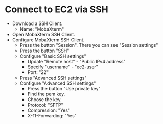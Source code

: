 # Connect to EC2 via SSH

- Download a SSH Client.
  * Name: "MobaXterm"
- Open MobaXterm SSH Client.
- Configure MobaXterm SSH Client.
  * Press the button "Session". There you can see "Session settings"
  * Press the button "SSH"
  * Configure "Basic SSH settings"
    * Update "Remote host" - "Public IPv4 address"
    * Specify "username" - "ec2-user"
    * Port: "22"
  * Press "Advanced SSH settings"
  * Configure "Advanced SSH settings"
    * Press the button "Use private key"
    * Find the pem key.
    * Choose the key.
    * Protocol: "SFTP"
    * Compression: "Yes"
    * X-11-Forwarding: "Yes"

  


